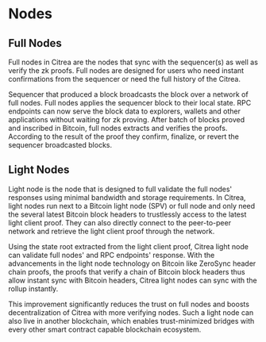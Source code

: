 # Nodes

## Full Nodes

Full nodes in Citrea are the nodes that sync with the sequencer(s) as well as verify the zk proofs. Full nodes are designed for users who need instant confirmations from the sequencer or need the full history of the Citrea.

Sequencer that produced a block broadcasts the block over a network of full nodes. Full nodes applies the sequencer block to their local state. RPC endpoints can now serve the block data to explorers, wallets and other applications without waiting for zk proving. After batch of blocks proved and inscribed in Bitcoin, full nodes extracts and verifies the proofs. According to the result of the proof they confirm, finalize, or revert the sequencer broadcasted blocks.

## Light Nodes

&#x20;Light node is the node that is designed to full validate the full nodes' responses using minimal bandwidth and storage requirements. In Citrea, light nodes run next to a Bitcoin light node (SPV) or full node and only need the several latest Bitcoin block headers to trustlessly access to the latest light client proof. They can also directly connect to the peer-to-peer network and retrieve the light client proof through the network.

Using the state root extracted from the light client proof, Citrea light node can validate full nodes' and RPC endpoints' response. With the advancements in the light node technology on Bitcoin like ZeroSync header chain proofs, the proofs that verify a chain of Bitcoin block headers thus allow instant sync with Bitcoin headers, Citrea light nodes can sync with the rollup instantly.&#x20;

This improvement significantly reduces the trust on full nodes and boosts decentralization of Citrea with more verifying nodes. Such a light node can also live in another blockchain, which enables trust-minimized bridges with every other smart contract capable blockchain ecosystem.
